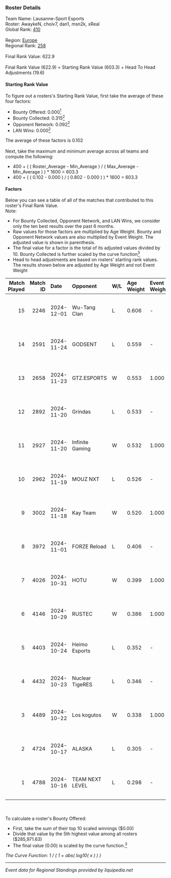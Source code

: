 ### Roster Details<br />
Team Name: Lausanne-Sport Esports<br />
Roster: AwaykeN, choiv7, dan1, msn2k, xReal<br />
Global Rank: [410](../../standings_global_2025_02_28.md)<br />
<br />
Region: [Europe]( ../../standings_europe_2025_02_28.md)<br />
Regional Rank: [258]( ../../standings_europe_2025_02_28.md)<br />
<br />
Final Rank Value:  622.9<br />
<br />
Final Rank Value (622.9) = Starting Rank Value (603.3) + Head To Head Adjustments (19.6)<br />

#### Starting Rank Value<br />
To figure out a rosters's Starting Rank Value, first take the average of these four factors:<br />
- Bounty Offered: 0.000[<sup>1</sup>](#table2)
- Bounty Collected: 0.315[<sup>2</sup>](#table1)
- Opponent Network: 0.092[<sup>2</sup>](#table1)
- LAN Wins: 0.000[<sup>2</sup>](#table1)

The average of these factors is 0.102<br />
<br />
Next, take the maximum and minimum average across all teams and compute the following:<br />
- 400 + ( ( Roster_Average - Min_Average ) / ( Max_Average - Min_Average ) ) * 1600 = 603.3
- 400 + ( ( 0.102 - 0.000 ) / ( 0.802 - 0.000 ) ) * 1600 = 603.3


#### Factors<br />
Below you can see a table of all of the matches that contributed to this roster's Final Rank Value.<br />
Note:<br />

- For Bounty Collected, Opponent Network, and LAN Wins, we consider only the ten best results over the past 6 months.
- Raw values for those factors are multiplied by Age Weight. Bounty and Opponent Network values are also multiplied by Event Weight. The adjusted value is shown in parenthesis.
- The final value for a factor is the total of its adjusted values divided by 10. Bounty Collected is further scaled by the curve function[<sup>3</sup>](#curveFunction)
- Head to head adjustments are based on rosters' starting rank values. The results shown below are adjusted by Age Weight and not Event Weight
<span id="table1"></span><br />


| Match Played | Match ID | Date       | Opponent        | W/L | Age Weight | Event Weight | Bounty Collected | Opponent Network | LAN Wins  | H2H Adj. | Roster                              |
| -: | -: | :- | :- | :- | :- | :- | :- | :- | :- | -: | :- |
|           15 |     2246 | 2024-12-01 | Wu-Tang Clan    | L   | 0.606      | -            | -                | -                | -         |    -7.75 | AwaykeN, choiv7, dan1, msn2k, xReal |
|           14 |     2591 | 2024-11-24 | GODSENT         | L   | 0.559      | -            | -                | -                | -         |    -5.91 | AwaykeN, choiv7, dan1, msn2k, xReal |
|           13 |     2658 | 2024-11-23 | GTZ.ESPORTS     | W   | 0.553      | 1.000        | 0.095 (0.053)    | 0.655 (0.362)    | 0 (0.000) |    17.07 | AwaykeN, choiv7, dan1, msn2k, xReal |
|           12 |     2892 | 2024-11-20 | Grindas         | L   | 0.533      | -            | -                | -                | -         |    -9.14 | AwaykeN, choiv7, dan1, msn2k, xReal |
|           11 |     2927 | 2024-11-20 | Infinite Gaming | W   | 0.532      | 1.000        | 0.000 (0.000)    | 0.064 (0.034)    | 0 (0.000) |     6.68 | AwaykeN, choiv7, dan1, msn2k, xReal |
|           10 |     2962 | 2024-11-19 | MOUZ NXT        | L   | 0.526      | -            | -                | -                | -         |    -7.38 | AwaykeN, choiv7, dan1, msn2k, xReal |
|            9 |     3002 | 2024-11-18 | Kay Team        | W   | 0.520      | 1.000        | 0.000 (0.000)    | 0.054 (0.028)    | 0 (0.000) |     6.02 | AwaykeN, choiv7, dan1, msn2k, xReal |
|            8 |     3972 | 2024-11-01 | FORZE Reload    | L   | 0.406      | -            | -                | -                | -         |    -1.29 | AwaykeN, choiv7, dan1, msn2k, xReal |
|            7 |     4026 | 2024-10-31 | HOTU            | W   | 0.399      | 1.000        | 0.004 (0.002)    | 0.637 (0.255)    | 0 (0.000) |    10.15 | AwaykeN, choiv7, dan1, msn2k, xReal |
|            6 |     4146 | 2024-10-29 | RUSTEC          | W   | 0.386      | 1.000        | 0.000 (0.000)    | 0.134 (0.052)    | 0 (0.000) |     6.48 | AwaykeN, choiv7, dan1, msn2k, xReal |
|            5 |     4403 | 2024-10-24 | Heimo Esports   | L   | 0.352      | -            | -                | -                | -         |    -1.61 | AwaykeN, choiv7, dan1, msn2k, xReal |
|            4 |     4432 | 2024-10-23 | Nuclear TigeRES | L   | 0.346      | -            | -                | -                | -         |    -1.39 | AwaykeN, choiv7, dan1, msn2k, xReal |
|            3 |     4489 | 2024-10-22 | Los kogutos     | W   | 0.338      | 1.000        | 0.038 (0.013)    | 0.572 (0.194)    | 0 (0.000) |    10.03 | AwaykeN, choiv7, dan1, msn2k, xReal |
|            2 |     4724 | 2024-10-17 | ALASKA          | L   | 0.305      | -            | -                | -                | -         |    -0.14 | AwaykeN, choiv7, dan1, msn2k, xReal |
|            1 |     4788 | 2024-10-16 | TEAM NEXT LEVEL | L   | 0.298      | -            | -                | -                | -         |    -2.21 | AwaykeN, choiv7, dan1, msn2k, xReal |

<br />
<span id="table2"></span><br />
To calculate a roster's Bounty Offered:<br />

- First, take the sum of their top 10 scaled winnings ($0.00)
- Divide that value by the 5th highest value among all rosters ($285,971.63)
- The final value (0.00) is scaled by the curve function.[<sup>3</sup>](#curveFunction)

<span id="curveFunction"></span>_The Curve Function: 1 / ( 1 + abs( log10( x ) ) )_<br />

---
_Event data for Regional Standings provided by liquipedia.net_<br />
